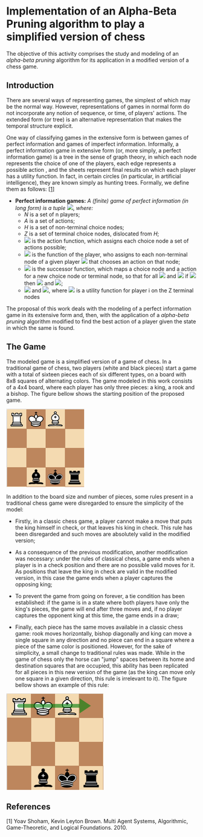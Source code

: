 # Implementation of an Alpha-Beta Pruning algorithm to play a simplified version of chess

The objective of this activity comprises the study and modeling of an *alpha-beta pruning* algorithm for its application in a modified version of a chess game.

## Introduction

There are several ways of representing games, the simplest of which may be the normal way. However, representations of games in normal form do not incorporate any notion of sequence, or time, of players' actions. The extended form (or tree) is an alternative representation that makes the temporal structure explicit.

One way of classifying games in the extensive form is between games of perfect information and games of imperfect information. Informally, a perfect information game in extensive form (or, more simply, a perfect information game) is a tree in the sense of graph theory, in which each node represents the choice of one of the players, each edge represents a possible action , and the sheets represent final results on which each player has a utility function. In fact, in certain circles (in particular, in artificial intelligence), they are known simply as hunting trees. Formally, we define them as follows: [[1]](#mas)

* **Perfect information games:** *A (finite) game of perfect information (in long form) is a tuple*
<img src="https://render.githubusercontent.com/render/math?math=G = (N, A, H, Z, \chi, \rho, \sigma, u)">, *where:*
	+ *N* is a set of n players;
	+ *A* is a set of actions;
	+ *H* is a set of non-terminal choice nodes;
	+ *Z* is a set of terminal choice nodes, dislocated from *H*;
	+ <img src = "https://render.githubusercontent.com/render/math?math=\chi: H \mapsto 2^A"> is the action function, which assigns each choice node a set of actions possible;
	+ <img src = "https://render.githubusercontent.com/render/math?math=\rho: H \mapsto N"> is the function of the player, who assigns to each non-terminal node of a given player <img src="https://render.githubusercontent.com/render/math?math=i\in N"> that chooses an action on that node;
	+ <img src = "https://render.githubusercontent.com/render/math?math=\sigma: H \times A \mapsto H \cup Z"> is the successor function, which maps a choice node and a action for a new choice node or terminal node, so that for all <img src = "https://render.githubusercontent.com/render/math?math=h_i,h_j\in H"> and <img src = "https://render.githubusercontent.com/render/math?math=a_i,a_j\in A"> if <img src = "https://render.githubusercontent.com/render/math?math=\sigma (h_i, a_i) = \sigma (h_j, a_j) "> then <img src =" https://render.githubusercontent.com/render/math?math=h_i=h_j "> and <img src =" https: //render.githubusercontent.com/render/math?math=a_i=a_j ">;
	+ <img src = "https://render.githubusercontent.com/render/math?math=$h_i=h_j"> and <img src="https://render.githubusercontent.com/render/math?math=u=(u_1,\cdots,u_n)">, where <img src="https://render.githubusercontent.com/render/math?math=u_i:Z\mapsto R"> is a utility function for player i on the Z terminal nodes

The proposal of this work deals with the modeling of a perfect information game in its extensive form and, then, with the application of a *alpha-beta pruning* algorithm modified to find the best action of a player given the state in which the same is found.

## The Game

The modeled game is a simplified version of a game of chess. In a traditional game of chess, two players (white and black pieces) start a game with a total of sixteen pieces each of six different types, on a board with 8x8 squares of alternating colors. The game modeled in this work consists of a 4x4 board, where each player has only three pieces: a king, a rook and a bishop. The figure bellow shows the starting position of the proposed game.

![pos_ini](doc/imgs/pos_ini.png)

In addition to the board size and number of pieces, some rules present in a traditional chess game were disregarded to ensure the simplicity of the model:

* Firstly, in a classic chess game, a player cannot make a move that puts the king himself in check, or that leaves his king in check. This rule has been disregarded and such moves are absolutely valid in the modified version;

* As a consequence of the previous modification, another modification was necessary: ​​under the rules of classical chess, a game ends when a player is in a check position and there are no possible valid moves for it. As positions that leave the king in check are valid in the modified version, in this case the game ends when a player captures the opposing king;

* To prevent the game from going on forever, a tie condition has been established: if the game is in a state where both players have only the king's pieces, the game will end after three moves and, if no player captures the opponent king at this time, the game ends in a draw;

* Finally, each piece has the same moves available in a classic chess game: rook moves horizontally, bishop diagonally and king can move a single square in any direction and no piece can end in a square where a piece of the same color is positioned. However, for the sake of simplicity, a small change to traditional rules was made. While in the game of chess only the horse can "jump" spaces between its home and destination squares that are occupied, this ability has been replicated for all pieces in this new version of the game (as the king can move only one square in a given direction, this rule is irrelevant to it). The figure bellow shows an example of this rule:

![skip_mov](doc/imgs/skip_mov.png)


## References
<a id="mas">[1]</a> 
Yoav Shoham, Kevin Leyton Brown. 
Multi Agent Systems, 
Algorithmic, Game-Theoretic, and Logical Foundations. 2010.